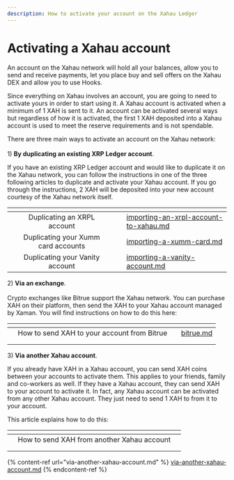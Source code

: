 ```yaml
---
description: How to activate your account on the Xahau Ledger
---
```


# Activating a Xahau account

An account on the Xahau network will hold all your balances, allow you to send and receive payments,  let you place buy and sell offers on the Xahau DEX and allow you to use Hooks.

Since everything on Xahau involves an account, you are going to need to activate yours in order to start using it. A Xahau account is activated when a minimum of 1 XAH is sent to it.  An account can be activated several ways but regardless of how it is activated, the first 1 XAH deposited into a Xahau account is used to meet the reserve requirements and is not spendable.

There are three main ways to activate an account on the Xahau network:\
\
1\) **By duplicating an existing XRP Ledger account**.

If you have an existing XRP Ledger account and would like to duplicate it on the Xahau network, you can follow the instructions in one of the three following articles to duplicate and activate your Xahau account. If you go through the instructions, 2 XAH will be deposited into your new account courtesy of the Xahau network itself.



<table data-view="cards"><thead><tr><th></th><th align="center"></th><th></th><th data-hidden data-card-cover data-type="files"></th><th data-hidden data-card-target data-type="content-ref"></th></tr></thead><tbody><tr><td></td><td align="center">Duplicating an XRPL account</td><td></td><td></td><td><a href="../importing-your-account/importing-an-xrpl-account-to-xahau.md">importing-an-xrpl-account-to-xahau.md</a></td></tr><tr><td></td><td align="center">Duplicating your Xumm card accounts</td><td></td><td></td><td><a href="../importing-your-account-xahau/importing-a-xumm-card.md">importing-a-xumm-card.md</a></td></tr><tr><td></td><td align="center">Duplicating your Vanity account</td><td></td><td></td><td><a href="../importing-your-account-xahau/importing-a-vanity-account.md">importing-a-vanity-account.md</a></td></tr></tbody></table>



2\) **Via an exchange**.\
\
Crypto exchanges like Bitrue support the Xahau network. You can purchase XAH on their platform, then send the XAH to your Xahau account managed by Xaman. You will find instructions on how to do this here:



<table data-view="cards"><thead><tr><th align="center"></th><th align="center"></th><th></th><th data-hidden data-card-target data-type="content-ref"></th></tr></thead><tbody><tr><td align="center"></td><td align="center">How to send XAH to your account from Bitrue</td><td></td><td><a href="bitrue.md">bitrue.md</a></td></tr><tr><td align="center"></td><td align="center"></td><td></td><td></td></tr><tr><td align="center"></td><td align="center"></td><td></td><td></td></tr></tbody></table>

3\) **Via another Xahau account**.

If you already have XAH in a Xahau account, you can send XAH coins between your accounts to activate them. This applies to your friends, family and  co-workers as well. If they have a Xahau account, they can send XAH to your account to activate it. In fact, any Xahau account can be activated from any other Xahau account. They just need to send 1 XAH to from it to your account.

This article explains how to do this:



<table data-view="cards"><thead><tr><th></th><th align="center"></th><th></th></tr></thead><tbody><tr><td></td><td align="center">How to send XAH from another Xahau account</td><td></td></tr><tr><td></td><td align="center"></td><td></td></tr><tr><td></td><td align="center"></td><td></td></tr></tbody></table>

{% content-ref url="via-another-xahau-account.md" %}
[via-another-xahau-account.md](via-another-xahau-account.md)
{% endcontent-ref %}

